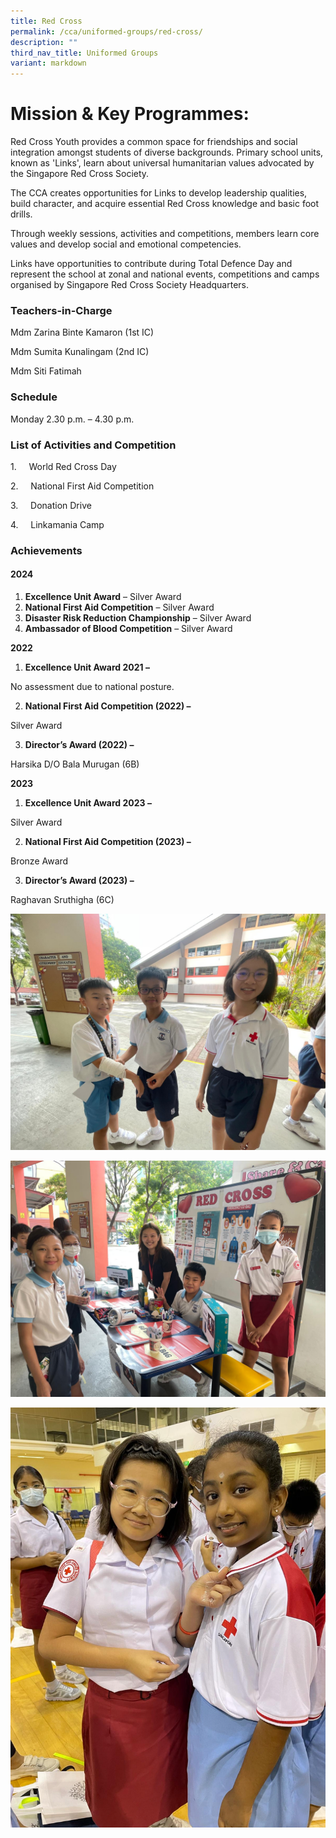 ```yaml
---
title: Red Cross
permalink: /cca/uniformed-groups/red-cross/
description: ""
third_nav_title: Uniformed Groups
variant: markdown
---
```

# **Mission & Key Programmes:**

Red Cross Youth provides a common space for friendships and social integration amongst students of diverse backgrounds. Primary school units, known as 'Links', learn about universal humanitarian values advocated by the Singapore Red Cross Society.

The CCA creates opportunities for Links to develop leadership qualities, build character, and acquire essential Red Cross knowledge and basic foot drills.

Through weekly sessions, activities and competitions, members learn core values and develop social and emotional competencies.

Links have opportunities to contribute during Total Defence Day and represent the school at zonal and national events, competitions and camps organised by Singapore Red Cross Society Headquarters.



### Teachers-in-Charge

Mdm Zarina Binte Kamaron (1st IC)

Mdm Sumita Kunalingam (2nd IC)

Mdm Siti Fatimah





### Schedule

Monday 2.30 p.m. – 4.30 p.m.

### List of Activities and Competition

1.     World Red Cross Day

2.     National First Aid Competition

3.     Donation Drive

4.     Linkamania Camp

### **Achievements**

#### 2024

1.   **Excellence Unit Award** – Silver Award
2.   **National First Aid Competition** – Silver Award 
3.  **Disaster Risk Reduction Championship** – Silver Award
4.  **Ambassador of Blood Competition**
– Silver Award





**2022**

1.  **Excellence Unit Award 2021 –**

No assessment due to national posture.

2.  **National First Aid Competition (2022) –**

Silver Award

3.  **Director’s Award (2022) –**

Harsika D/O Bala Murugan (6B)

**2023**

1.  **Excellence Unit Award 2023 –**

Silver Award

2.  **National First Aid Competition (2023) –**

Bronze Award

3.  **Director’s Award (2023) –**

Raghavan Sruthigha  (6C)

![](/images/Total_Defence_Day_Booth_Activity_1.jpg)

![](/images/Total_Defence_Day_Booth_Activity_2.jpg)

![](/images/World_Red_Cross_Day.jpg)